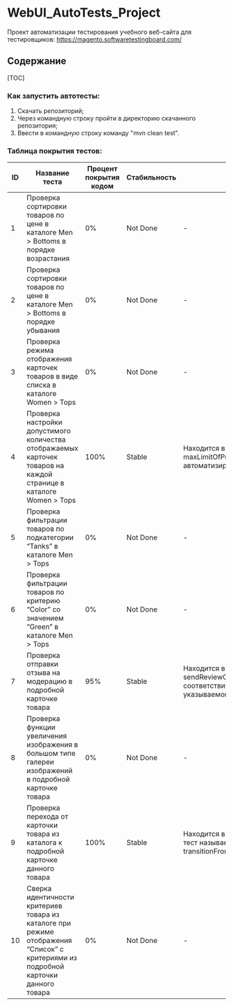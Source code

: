 # WebUI_AutoTests_Project

Проект автоматизации тестирования учебного веб-сайта для тестировщиков: https://magento.softwaretestingboard.com/

<h2> Содержание </h2>

[TOC]

<h3> Как запустить автотесты: </h3>

1. Скачать репозиторий;
2. Через командную строку пройти в директорию скачанного репозитория;
3. Ввести в командную строку команду "mvn clean test".

<h3> Таблица покрытия тестов: </h3>

| ID | Название теста                                                                                                                     | Процент покрытия кодом | Стабильность | Комментарий                                                                                                                                                             |
|----|------------------------------------------------------------------------------------------------------------------------------------|------------------------|--------------|-------------------------------------------------------------------------------------------------------------------------------------------------------------------------|
| 1  | Проверка сортировки товаров по цене в каталоге Men > Bottoms в порядке возрастания                                                 | 0%                     | Not Done     | -                                                                                                                                                                       |
| 2  | Проверка сортировки товаров по цене в каталоге Men > Bottoms в порядке убывания                                                    | 0%                     | Not Done     | -                                                                                                                                                                       |
| 3  | Проверка режима отображения карточек товаров в виде списка в каталоге Women > Tops                                                 | 0%                     | Not Done     | -                                                                                                                                                                       |
| 4  | Проверка настройки допустимого количества отображаемых карточек товаров на каждой странице в каталоге Women > Tops                 | 100%                   | Stable       | Находится в классе CatalogTest, тест называется maxLimitOfProductsOnAllPagesTest. Тест полностью автоматизированный                                                     |
| 5  | Проверка фильтрации товаров по подкатегории “Tanks” в каталоге Men > Tops                                                          | 0%                     | Not Done     | -                                                                                                                                                                       |
| 6  | Проверка фильтрации товаров по критерию “Color” со значением “Green” в каталоге Men > Tops                                         | 0%                     | Not Done     | -                                                                                                                                                                       |
| 7  | Проверка отправки отзыва на модерацию в подробной карточке товара                                                                  | 95%                    | Stable       | Находится в классе ProductPageTest, тест называется sendReviewOnModerationTest. Исправить проблему не соответствия выбора подходящей звезды отзыва, указываемой в тесте |
| 8  | Проверка функции увеличения изображения в большом типе галереи изображений в подробной карточке товара                             | 0%                     | Not Done     | -                                                                                                                                                                       |
| 9  | Проверка перехода от карточки товара из каталога к подробной карточке данного товара                                               | 100%                   | Stable       | Находится в классе CatalogProductPageIntegrationTest, тест называется transitionFromCatalogFirstProductCardToItsProductPageTest.                                        |
| 10 | Сверка идентичности критериев товара из каталоге при режиме отображения “Список” с критериями из подробной карточки данного товара | 0%                     | Not Done     | -                                                                                                                                                                       |
